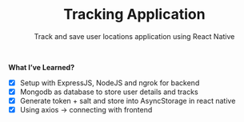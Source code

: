 <br />

<p align="center">
  <h1 align="center">Tracking Application</h1>

  <p align="center">
    Track and save user locations application using React Native
    <br />
    </p>
</p>

<!-- ABOUT THE PROJECT -->

<br/>

**What I’ve Learned?**

- [x] Setup with ExpressJS, NodeJS and ngrok for backend
- [x] Mongodb as database to store user details and tracks
- [x] Generate token + salt and store into AsyncStorage in react native
- [x] Using axios -> connecting with frontend
